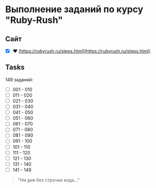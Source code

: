 # Выполнение заданий по курсу "Ruby-Rush"

## Сайт

- [x] :heart: [https://rubyrush.ru/steps.html](https://rubyrush.ru/steps.html)

## Tasks

149 заданий:

- [ ] 001 - 010
- [ ] 011 - 020
- [ ] 021 - 030
- [ ] 031 - 040
- [ ] 041 - 050
- [ ] 051 - 060
- [ ] 061 - 070
- [ ] 071 - 080
- [ ] 081 - 090
- [ ] 091 - 100
- [ ] 101 - 110
- [ ] 111 - 120
- [ ] 121 - 130
- [ ] 131 - 140
- [ ] 141 - 149

> "Ни дня без строчки кода..."